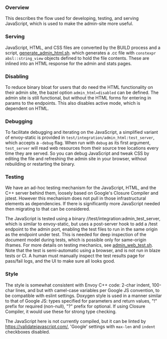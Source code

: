 ### Overview

This describes the flow used for developing, testing, and serving JavaScript,
which is used to make the admin-site more useful.

### Serving

JavaScript, HTML, and CSS files are converted by the BUILD process and a script,
[generate_admin_html.sh](https://github.com/envoyproxy/envoy/blob/main/source/server/admin/html/generate_admin_html.sh). which
generates a .cc file with `constexpr absl::string_view` objects defined to hold
the file contents. These are inlined into an HTML response for the admin and
stats pages.

### Disabling

To reduce binary bloat for users that do need the HTML functionality on their
admin site, the bazel option `admin_html=disabled` can be defined. The admin site
is still functional, but without the HTML forms for entering in params to the
endpoints. This also disables active mode, which is dependent on HTML.

### Debugging

To facilitate debugging and iterating on the JavaScript, a simplified variant of
envoy-static is provided in `test/integration/admin_html:test_server`, which
accepts a `-debug` flag. When run with `debug` as its first argument,
`test_server` will read web resources from their source tree locations every
time they are served. So you can debug JavaScript and tweak CSS by editing the
file and refreshing the admin site in your browser, without rebuilding or
restarting the binary.

### Testing

We have an ad-hoc testing mechanism for the JavaScript, HTML, and the C++ server
behind them, loosely based on Google's Closure Compiler and jstest. However this
mechanism does not pull in those infrastructural elements as dependencies. If
there is significantly more JavaScript needed then migrating to that can be
considered.

The JavaScript is tested using a binary //test/integration:admin_test_server,
which is similar to envoy-static, but uses a post-server hook to add a /test
endpoint to the admin port, enabling the test files to run in the same origin as
the endpoint under test. This is needed for deep inspection of the document
model during tests, which is possible only for same-origin iframes. For more
details on testing mechanics, see
[admin_web_test.sh](https://github.com/envoyproxy/envoy/blob/main/test/integration/admin_web_test.sh). Note
that the test is semi-automatic using a browser, and is not run in blaze tests
or CI.  A human must manually inspect the test results page for pass/fail logs,
and the UI to make sure all looks good.

### Style

The style is somewhat consistent with Envoy C++ code: 2-char indent, 100-char
lines, and but with camel-case variables per Google JS convention, to be
compatible with eslint settings. Doxygen style is used in a manner similar to
that of Google JS: types specified for parameters and return values, "!"  prefix
for required (non-null), "?" prefix for optional. If using Closure Compiler, it
would use these for strong type checking.

The JavaScript here is not currently compiled, but it can be linted by
https://validatejavascript.com/, 'Google' settings with `max-len` and `indent`
checkboxes disabled.
